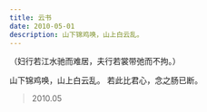 ```yaml
---
title: 云书
date: 2010-05-01
description: 山下锦鸡唤，山上白云乱。
---
```


（妇行若江水驰而难居，夫行若裳带弛而不拘。）

山下锦鸡唤，山上白云乱。
若此比君心，念之肠已断。

> 2010.05